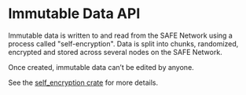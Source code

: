 # Immutable Data API

Immutable data is written to and read from the SAFE Network using a process called "self-encryption". Data is split into chunks, randomized, encrypted and stored across several nodes on the SAFE Network.

Once created, immutable data can’t be edited by anyone.

See the [self_encryption crate](https://github.com/maidsafe/self_encryption) for more details.
